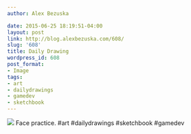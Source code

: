 ```yaml
---
author: Alex Bezuska

date: 2015-06-25 18:19:51-04:00
layout: post
link: http://blog.alexbezuska.com/608/
slug: '608'
title: Daily Drawing
wordpress_id: 608
post_format:
- Image
tags:
- art
- dailydrawings
- gamedev
- sketchbook
---
```


![](/images/2015/06/tumblr_nqiix3t7Mt1u11b0ro1_1280.jpg)
Face practice. #art #dailydrawings #sketchbook #gamedev
